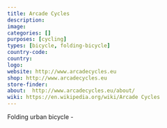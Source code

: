 ```yaml
---
title: Arcade Cycles
description:
image:
categories: []
purposes: [cycling]
types: [bicycle, folding-bicycle]
country-code:
country:
logo:
website: http://www.arcadecycles.eu
shop: http://www.arcadecycles.eu
store-finder:
about:  http://www.arcadecycles.eu/about/
wiki: https://en.wikipedia.org/wiki/Arcade Cycles
---
```

Folding urban bicycle -
